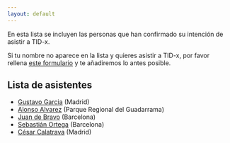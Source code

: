 ```yaml
---
layout: default
---
```


En esta lista se incluyen las personas que han confirmado su intención de
asistir a TID-x.

Si tu nombre no aparece en la lista y quieres asistir a TID-x, por favor
rellena <a href="https://forms.arengu.com/157999349221948772" target="_blank">este formulario</a>
y te añadiremos lo antes posible.

## Lista de asistentes
- [Gustavo Garcia](https://gitHub.com/ggarber) (Madrid)
- [Alonso Alvarez](https://twitter.com/alalga) (Parque Regional del Guadarrama)
- [Juan de Bravo](https://www.juandebravo.com) (Barcelona)
- [Sebastián Ortega](https://sortega.github.io/) (Barcelona)
- [César Calatrava](https://github.com/cesarca) (Madrid)
